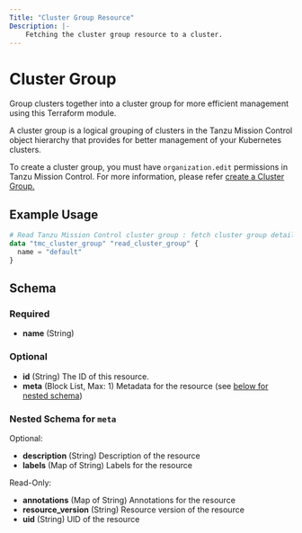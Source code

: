 ```yaml
---
Title: "Cluster Group Resource"
Description: |-
    Fetching the cluster group resource to a cluster.
---
```


# Cluster Group

Group clusters together into a cluster group for more efficient management using this Terraform module.

A cluster group is a logical grouping of clusters in the Tanzu Mission Control object hierarchy that provides for better management of your Kubernetes clusters.

To create a cluster group, you must have `organization.edit` permissions in Tanzu Mission Control.
For more information, please refer [create a Cluster Group.][cluster-group]

[cluster-group]: https://docs.vmware.com/en/VMware-Tanzu-Mission-Control/services/tanzumc-using/GUID-E36D5205-5291-4201-809D-B8E26277CCF4.html

## Example Usage

```terraform
# Read Tanzu Mission Control cluster group : fetch cluster group details
data "tmc_cluster_group" "read_cluster_group" {
  name = "default"
}
```

<!-- schema generated by tfplugindocs -->
## Schema

### Required

- **name** (String)

### Optional

- **id** (String) The ID of this resource.
- **meta** (Block List, Max: 1) Metadata for the resource (see [below for nested schema](#nestedblock--meta))

<a id="nestedblock--meta"></a>
### Nested Schema for `meta`

Optional:

- **description** (String) Description of the resource
- **labels** (Map of String) Labels for the resource

Read-Only:

- **annotations** (Map of String) Annotations for the resource
- **resource_version** (String) Resource version of the resource
- **uid** (String) UID of the resource